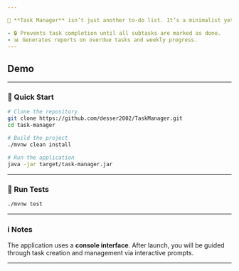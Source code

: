 ```yaml
---

🎯 **Task Manager** isn’t just another to-do list. It’s a minimalist yet powerful console application for managing complex dependencies between tasks and subtasks. Perfect for technical projects where one task blocks the completion of others.

- 🔒 Prevents task completion until all subtasks are marked as done. 
- 📊 Generates reports on overdue tasks and weekly progress.
---
```

Demo 
---


---

### 🚀 Quick Start

```bash
# Clone the repository
git clone https://github.com/desser2002/TaskManager.git
cd task-manager

# Build the project
./mvnw clean install

# Run the application
java -jar target/task-manager.jar
```

---

### 🧪 Run Tests

```bash
./mvnw test
```

---

### ℹ️ Notes

The application uses a **console interface**. After launch, you will be guided through task creation and management via interactive prompts.

---

